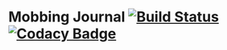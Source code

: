 # Mobbing Journal [![Build Status](https://dev.azure.com/huddeldaddel/huddeldaddel/_apis/build/status/huddeldaddel.mobbing-journal?branchName=master)](https://dev.azure.com/huddeldaddel/huddeldaddel/_build/latest?definitionId=4&branchName=master) [![Codacy Badge](https://api.codacy.com/project/badge/Grade/511bdfc106894d139b4b7521fb76fff4)](https://www.codacy.com/manual/huddeldaddel/mobbing-journal?utm_source=github.com&amp;utm_medium=referral&amp;utm_content=huddeldaddel/mobbing-journal&amp;utm_campaign=Badge_Grade)